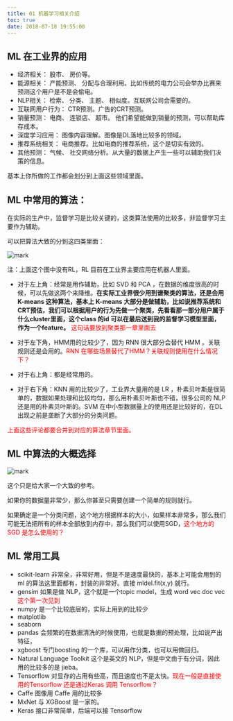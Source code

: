 ```yaml
---
title: 01 机器学习相关介绍
toc: true
date: 2018-07-18 19:55:00
---
```



## ML 在工业界的应用

- 经济相关： 股市、 房价等。
- 能源相关： 产能预测、 分配与合理利用。比如传统的电力公司会举办比赛来预测这个用户是不是会偷电。
- NLP相关： 检索、 分类、 主题、 相似度。互联网公司会需要的。
- 互联网用户行为： CTR预测。广告的CRT预测。
- 销量预测： 电商、 连锁店、 超市。 他们希望能做到销量的预测，可以帮助库存成本。
- 深度学习应用： 图像内容理解。图像是DL落地比较多的领域。
- 推荐系统相关： 电商推荐。比如电商的推荐系统，这个是切实有效的。
- 其他预测： 气候、 社交网络分析。从大量的数据上产生一些可以辅助我们决策的信息。

基本上你所做的工作都会划分到上面这些领域里面。



## ML 中常用的算法：

在实际的生产中，监督学习是比较关键的，这类算法使用的比较多，非监督学习主要作为辅助。

可以把算法大致的分到这四类里面：

![mark](http://images.iterate.site/blog/image/180716/gDI7kKiK73.png?imageslim)

注：上面这个图中没有RL，RL 目前在工业界主要应用在机器人里面。

- 对于左上角：经常是用作辅助，比如 SVD 和 PCA ，在数据的维度很高的时候，可以先做这两个来降维。**在实际工业界很少用到谱聚类的算法，还是会用 K-means 这种算法，基本上 K-means 大部分是做辅助，比如说推荐系统和CRT预估，我们可以根据用户的行为先做一个聚类，先看看那一部分用户属于什么cluster里面，这个class 的id 可以在最后送到我的监督学习模型里面，作为一个feature。** <span style="color:red;">这句话要放到聚类那一章里面去</span>

- 对于左下角，HMM用的比较少了，因为 RNN 很大部分会替代 HMM 。关联规则还是会用的。<span style="color:red;">RNN 在哪些场景替代了HMM？关联规则使用在什么情况下？</span>

- 对于右上角：都是经常用的。

- 对于右下角：KNN 用的比较少了，工业界大量用的是 LR ，朴素贝叶斯是很简单的，数据如果处理和比较均匀，那么用朴素贝叶斯也不错，很多公司的 NLP 还是用的朴素贝叶斯的。SVM 在中小型数据量上的使用还是比较好的，在DL出现之前是垄断了大部分的分类问题。

<span style="color:red;">上面这些评论都要合并到对应的算法章节里面。</span>


## ML 中算法的大概选择

![mark](http://images.iterate.site/blog/image/180716/AEAHfG37g9.png?imageslim)

这个只是给大家一个大致的参考。

如果你的数据量非常少，那么你甚至只需要创建一个简单的规则就行。

如果确定是一个分类问题，这个地方根据样本的大小，如果样本非常多，那么我们可能无法把所有的样本全部放到内存中，那么我们可以使用SGD，<span style="color:red;">这个地方的SGD 是怎么使用的？</span>


## ML 常用工具

- scikit-learn 非常全，非常好用，但是不是速度最快的，基本上可能会用到的ml 的算法这里面都有，封装的非常好。直接 mldel.fit(x,y) 就行。
- gensim 如果是做 NLP，这个就是一个topic model，生成 word vec doc vec <span style="color:red;">这个第一次见到</span>
- numpy 是一个比较底层的，实际上用到的比较少
- matplotlib
- seaborn
- pandas 会频繁的在数据清洗的时候使用，也就是数据的预处理，比如说产出特征，
- xgboost 专门boosting 的一个库，可以用作分类，也可以用做回归。
- Natural Language Toolkit 这个是英文的 NLP，但是中文由于有分词，因此用的比较多的是 jieba。
- Tensorflow 对显存的占用有些高，而且速度也不是太快。<span style="color:red;">现在一般是直接使用的Tensorflow 还是通过Keras 调用 Tensorflow？</span>
- Caffe 图像用 Caffe 用的比较多
- MxNet 与 XGBoost 是一家的。
- Keras 接口非常简单，后端可以接 Tensorflow
